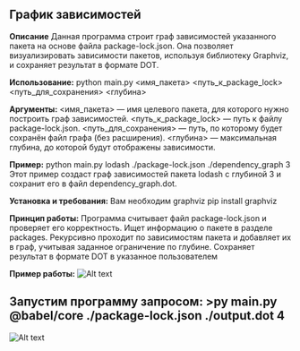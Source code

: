 ## График зависимостей

**Описание**
Данная программа строит граф зависимостей указанного пакета на основе файла package-lock.json. Она позволяет визуализировать
зависимости пакетов, используя библиотеку Graphviz, и сохраняет результат в формате DOT.

**Использование:**
python main.py <имя_пакета> <путь_к_package_lock> <путь_для_сохранения> <глубина>

**Аргументы:**
<имя_пакета> — имя целевого пакета, для которого нужно построить граф зависимостей.
<путь_к_package_lock> — путь к файлу package-lock.json.
<путь_для_сохранения> — путь, по которому будет сохранён файл графа (без расширения).
<глубина> — максимальная глубина, до которой будут отображены зависимости.

**Пример:**
python main.py lodash ./package-lock.json ./dependency_graph 3
Этот пример создаст граф зависимостей пакета lodash с глубиной 3 и сохранит его в файл dependency_graph.dot.

**Установка и требования:**
Вам необходим graphviz
pip install graphviz

**Принцип работы:**
Программа считывает файл package-lock.json и проверяет его корректность.
Ищет информацию о пакете в разделе packages.
Рекурсивно проходит по зависимостям пакета и добавляет их в граф, учитывая заданное ограничение по глубине.
Сохраняет результат в формате DOT в указанное пользователем

**Пример работы:**
![Alt text]()

## Запустим программу запросом: >py main.py @babel/core ./package-lock.json ./output.dot 4

![Alt text]()
